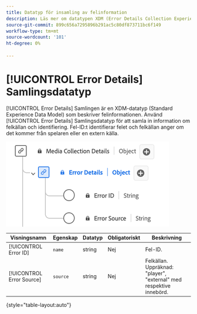 ```yaml
---
title: Datatyp för insamling av felinformation
description: Läs mer om datatypen XDM (Error Details Collection Experience Data Model).
source-git-commit: 899c656a7295896b291ac5c80df873711bc6f149
workflow-type: tm+mt
source-wordcount: '101'
ht-degree: 0%

---
```


# [!UICONTROL Error Details] Samlingsdatatyp

[!UICONTROL Error Details] Samlingen är en XDM-datatyp (Standard Experience Data Model) som beskriver felinformationen. Använd [!UICONTROL Error Details] Samlingsdatatyp för att samla in information om felkällan och identifiering. Fel-ID:t identifierar felet och felkällan anger om det kommer från spelaren eller en extern källa.

![Ett diagram över datatypen Error Details.](../images/data-types/error-details-collection.png)

| Visningsnamn | Egenskap | Datatyp | Obligatoriskt | Beskrivning |
|----------------------------|--------------|-----------|----------|-----------------------------------------------|
| [!UICONTROL Error ID] | `name` | string | Nej | Fel-ID. |
| [!UICONTROL Error Source] | `source` | string | Nej | Felkällan. Uppräknad: &quot;player&quot;, &quot;external&quot; med respektive innebörd. |

{style="table-layout:auto"}
